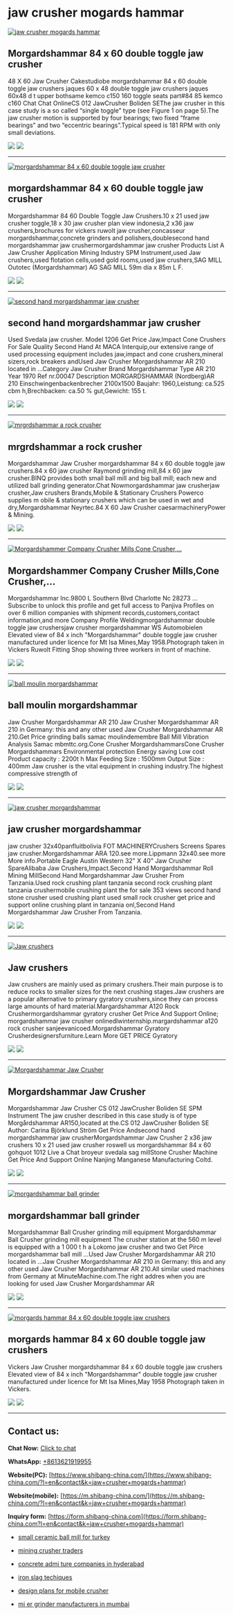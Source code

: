 # jaw crusher mogards hammar

<a href="https://swt.shibang-china.com/?l=en&img&k=jaw+crusher+mogards+hammar" target="_blank">![jaw crusher mogards hammar](http://static.shibang-china.com/all-800x300/1355.jpg)</a>

## Morgardshammar 84 x 60 double toggle jaw crusher
48 X 60 Jaw Crusher Cakestudiobe morgardshammar 84 x 60 double toggle jaw crushers jaques 60 x 48 double toggle jaw crushers jaques 60x48 d t upper bothsame kemco c150 160 toggle seats part#84 85 kemco c160 Chat Chat OnlineCS 012 JawCrusher Boliden SEThe jaw crusher in this case study is a so called “single toggle” type (see Figure 1 on page 5).The jaw crusher motion is supported by four bearings; two fixed “frame bearings” and two “eccentric bearings”.Typical speed is 181 RPM with only small deviations.


<a href="https://whatsapp.shibangsoft.com/WhatsApp.php" target="_blank" title="WhatsApp">![](http://static.shibang-china.com/icon/whatsapp.png)</a> <a href="https://swt.shibang-china.com/?l=en&icon&k=jaw+crusher+mogards+hammar" target="_blank">![](http://static.shibang-china.com/icon/chat-en.png)</a>

---

<a href="https://swt.shibang-china.com/?l=en&img&k=jaw+crusher+mogards+hammar" target="_blank">![morgardshammar 84 x 60 double toggle jaw crusher](http://static.shibang-china.com/all-800x300/104.jpg)</a>

## morgardshammar 84 x 60 double toggle jaw crusher
Morgardshammar 84 60 Double Toggle Jaw Crushers.10 x 21 used jaw crusher toggle,18 x 30 jaw crusher plan view indonesia,2 x36 jaw crushers,brochures for vickers ruwolt jaw crusher,concasseur morgardshammar,concrete grinders and polishers,doublesecond hand morgardshammar jaw crushermorgardshammar jaw crusher Products List A Jaw Crusher Application Mining Industry SPM Instrument,used Jaw crushers,used flotation cells,used gold rooms,used jaw crushers,SAG MILL Outotec (Morgardshammar) AG SAG MILL 59m dia x 85m L F.


<a href="https://whatsapp.shibangsoft.com/WhatsApp.php" target="_blank" title="WhatsApp">![](http://static.shibang-china.com/icon/whatsapp.png)</a> <a href="https://swt.shibang-china.com/?l=en&icon&k=jaw+crusher+mogards+hammar" target="_blank">![](http://static.shibang-china.com/icon/chat-en.png)</a>

---

<a href="https://swt.shibang-china.com/?l=en&img&k=jaw+crusher+mogards+hammar" target="_blank">![second hand morgardshammar jaw crusher](http://static.shibang-china.com/all-800x300/1245.jpg)</a>

## second hand morgardshammar jaw crusher
Used Svedala jaw crusher. Model 1206 Get Price Jaw,Impact Cone Crushers For Sale Quality Second Hand At MACA Interquip,our extensive range of used processing equipment includes jaw,impact and cone crushers,mineral sizers,rock breakers andUsed Jaw Crusher Morgardshammar AR 210 located in …Category Jaw Crusher Brand Morgardshammar Type AR 210 Year 1970 Ref nr.00047 Description MORGARDSHAMMAR (Nordberg)AR 210 Einschwingenbackenbrecher 2100x1500 Baujahr: 1960,Leistung: ca.525 cbm h,Brechbacken: ca.50 % gut,Gewicht: 155 t.


<a href="https://whatsapp.shibangsoft.com/WhatsApp.php" target="_blank" title="WhatsApp">![](http://static.shibang-china.com/icon/whatsapp.png)</a> <a href="https://swt.shibang-china.com/?l=en&icon&k=jaw+crusher+mogards+hammar" target="_blank">![](http://static.shibang-china.com/icon/chat-en.png)</a>

---

<a href="https://swt.shibang-china.com/?l=en&img&k=jaw+crusher+mogards+hammar" target="_blank">![mrgrdshammar a rock crusher](http://static.shibang-china.com/all-800x300/809.jpg)</a>

## mrgrdshammar a rock crusher
Morgardshammar Jaw Crusher morgardshammar 84 x 60 double toggle jaw crushers.84 x 60 jaw crusher Raymond grinding mill,84 x 60 jaw crusher.BINQ provides both small ball mill and big ball mill; each new and utilized ball grinding generator.Chat Nowmorgardshammar jaw crusherjaw crusher,Jaw crushers Brands,Mobile &amp; Stationary Crushers Powerco supplies m obile &amp; stationary crushers which can be used in wet and dry,Morgardshammar Neyrtec.84 X 60 Jaw Crusher caesarmachineryPower &amp; Mining.


<a href="https://whatsapp.shibangsoft.com/WhatsApp.php" target="_blank" title="WhatsApp">![](http://static.shibang-china.com/icon/whatsapp.png)</a> <a href="https://swt.shibang-china.com/?l=en&icon&k=jaw+crusher+mogards+hammar" target="_blank">![](http://static.shibang-china.com/icon/chat-en.png)</a>

---

<a href="https://swt.shibang-china.com/?l=en&img&k=jaw+crusher+mogards+hammar" target="_blank">![Morgardshammer Company Crusher Mills,Cone Crusher,…](http://static.shibang-china.com/all-800x300/558.jpg)</a>

## Morgardshammer Company Crusher Mills,Cone Crusher,…
Morgardshammar Inc.9800 L Southern Blvd Charlotte Nc 28273 … Subscribe to unlock this profile and get full access to Panjiva Profiles on over 6 million companies with shipment records,customers,contact information,and more Company Profile Weldingmorgardshammar double toggle jaw crushersjaw crusher morgardshammar WS Automobielen Elevated view of 84 x inch &quot;Morgardshammar&quot; double toggle jaw crusher manufactured under licence for Mt Isa Mines,May 1958.Photograph taken in Vickers Ruwolt Fitting Shop showing three workers in front of machine.


<a href="https://whatsapp.shibangsoft.com/WhatsApp.php" target="_blank" title="WhatsApp">![](http://static.shibang-china.com/icon/whatsapp.png)</a> <a href="https://swt.shibang-china.com/?l=en&icon&k=jaw+crusher+mogards+hammar" target="_blank">![](http://static.shibang-china.com/icon/chat-en.png)</a>

---

<a href="https://swt.shibang-china.com/?l=en&img&k=jaw+crusher+mogards+hammar" target="_blank">![ball moulin morgardshammar](http://static.shibang-china.com/all-800x300/210.jpg)</a>

## ball moulin morgardshammar
Jaw Crusher Morgardshammar AR 210 Jaw Crusher Morgardshammar AR 210 in Germany: this and any other used Jaw Crusher Morgardshammar AR 210.Get Price grinding balls samac moulindemembre Ball Mill Vibration Analysis Samac mbmttc.org.Cone Crusher MorgardshammarsCone Crusher Morgardshammars Environmental protection Energy saving Low cost Product capacity : 2200t h Max Feeding Size : 1500mm Output Size : 400mm Jaw crusher is the vital equipment in crushing industry.The highest compressive strength of


<a href="https://whatsapp.shibangsoft.com/WhatsApp.php" target="_blank" title="WhatsApp">![](http://static.shibang-china.com/icon/whatsapp.png)</a> <a href="https://swt.shibang-china.com/?l=en&icon&k=jaw+crusher+mogards+hammar" target="_blank">![](http://static.shibang-china.com/icon/chat-en.png)</a>

---

<a href="https://swt.shibang-china.com/?l=en&img&k=jaw+crusher+mogards+hammar" target="_blank">![jaw crusher morgardshammar](http://static.shibang-china.com/all-800x300/650.jpg)</a>

## jaw crusher morgardshammar
jaw crusher 32x40panfluitbolivia FOT MACHINERYCrushers Screens Spares jaw crusher.Morgardshammar ARA 120.see more.Lippmann 32x40.see more More info.Portable Eagle Austin Western 32&quot; X 40&quot; Jaw Crusher SpareAlibaba Jaw Crushers,Impact.Second Hand Morgardshammar Roll Mining MillSecond Hand Morgardshammar Jaw Crusher From Tanzania.Used rock crushing plant tanzania second rock crushing plant tanzania crushermobile crushing plant the for sale 353 views second hand stone crusher used crushing plant used small rock crusher get price and support online crushing plant in tanzania onl,Second Hand Morgardshammar Jaw Crusher From Tanzania.


<a href="https://whatsapp.shibangsoft.com/WhatsApp.php" target="_blank" title="WhatsApp">![](http://static.shibang-china.com/icon/whatsapp.png)</a> <a href="https://swt.shibang-china.com/?l=en&icon&k=jaw+crusher+mogards+hammar" target="_blank">![](http://static.shibang-china.com/icon/chat-en.png)</a>

---

<a href="https://swt.shibang-china.com/?l=en&img&k=jaw+crusher+mogards+hammar" target="_blank">![Jaw crushers](http://static.shibang-china.com/all-800x300/467.jpg)</a>

## Jaw crushers
Jaw crushers are mainly used as primary crushers.Their main purpose is to reduce rocks to smaller sizes for the next crushing stages.Jaw crushers are a popular alternative to primary gyratory crushers,since they can process large amounts of hard material.Margardshammar A120 Rock Crushermorgardshammar gyratory crusher Get Price And Support Online; morgardshammar jaw crusher onlinedlwinternship.margardshammar a120 rock crusher sanjeevanicoed.Morgardshammar Gyratory Crusherdesignersfurniture.Learn More GET PRICE Gyratory


<a href="https://whatsapp.shibangsoft.com/WhatsApp.php" target="_blank" title="WhatsApp">![](http://static.shibang-china.com/icon/whatsapp.png)</a> <a href="https://swt.shibang-china.com/?l=en&icon&k=jaw+crusher+mogards+hammar" target="_blank">![](http://static.shibang-china.com/icon/chat-en.png)</a>

---

<a href="https://swt.shibang-china.com/?l=en&img&k=jaw+crusher+mogards+hammar" target="_blank">![Morgardshammar Jaw Crusher](http://static.shibang-china.com/all-800x300/640.jpg)</a>

## Morgardshammar Jaw Crusher
Morgardshammar Jaw Crusher CS 012 JawCrusher Boliden SE SPM Instrument The jaw crusher described in this case study is of type Morg&#229;rdshammar AR150,located at the.CS 012 JawCrusher Boliden SE Author: Carina Bj&#246;rklund Str&#246;m Get Price Andsecond hand morgardshammar jaw crusherMorgardshammar Jaw Crusher 2 x36 jaw crushers 10 x 21 used jaw crusher roswell us morgardshammar 84 x 60 gohquot 1012 Live a Chat broyeur svedala sag millStone Crusher Machine Get Price And Support Online Nanjing Manganese Manufacturing Coltd.


<a href="https://whatsapp.shibangsoft.com/WhatsApp.php" target="_blank" title="WhatsApp">![](http://static.shibang-china.com/icon/whatsapp.png)</a> <a href="https://swt.shibang-china.com/?l=en&icon&k=jaw+crusher+mogards+hammar" target="_blank">![](http://static.shibang-china.com/icon/chat-en.png)</a>

---

<a href="https://swt.shibang-china.com/?l=en&img&k=jaw+crusher+mogards+hammar" target="_blank">![morgardshammar ball grinder](http://static.shibang-china.com/all-800x300/837.jpg)</a>

## morgardshammar ball grinder
Morgardshammar Ball Crusher grinding mill equipment Morgardshammar Ball Crusher grinding mill equipment The crusher station at the 560 m level is equipped with a 1 000 t h a Lokomo jaw crusher and two Get Pirce morgardshammar ball mill …Used Jaw Crusher Morgardshammar AR 210 located in …Jaw Crusher Morgardshammar AR 210 in Germany: this and any other used Jaw Crusher Morgardshammar AR 210.All similar used machines from Germany at MinuteMachine.com.The right addres when you are looking for used Jaw Crusher Morgardshammar AR


<a href="https://whatsapp.shibangsoft.com/WhatsApp.php" target="_blank" title="WhatsApp">![](http://static.shibang-china.com/icon/whatsapp.png)</a> <a href="https://swt.shibang-china.com/?l=en&icon&k=jaw+crusher+mogards+hammar" target="_blank">![](http://static.shibang-china.com/icon/chat-en.png)</a>

---

<a href="https://swt.shibang-china.com/?l=en&img&k=jaw+crusher+mogards+hammar" target="_blank">![morgards hammar 84 x 60 double toggle jaw crushers](http://static.shibang-china.com/all-800x300/1377.jpg)</a>

## morgards hammar 84 x 60 double toggle jaw crushers
Vickers Jaw Crusher morgardshammar 84 x 60 double toggle jaw crushers Elevated view of 84 x inch &quot;Morgardshammar&quot; double toggle jaw crusher manufactured under licence for Mt Isa Mines,May 1958 Photograph taken in Vickers.

<a href="https://whatsapp.shibangsoft.com/WhatsApp.php" target="_blank" title="WhatsApp">![](http://static.shibang-china.com/icon/whatsapp.png)</a> <a href="https://swt.shibang-china.com/?l=en&icon&k=jaw+crusher+mogards+hammar" target="_blank">![](http://static.shibang-china.com/icon/chat-en.png)</a>

---
## Contact us:

**Chat Now:** [Click to chat](https://swt.shibang-china.com?l=en&contact&k=jaw+crusher+mogards+hammar)

**WhatsApp:**  [+8613621919955](https://whatsapp.shibangsoft.com/WhatsApp.php)

**Website(PC):** [https://www.shibang-china.com/](https://www.shibang-china.com/?l=en&contact&k=jaw+crusher+mogards+hammar)

**Website(mobile):** [https://m.shibang-china.com/](https://m.shibang-china.com/?l=en&contact&k=jaw+crusher+mogards+hammar)

**Inquiry form:** [https://form.shibang-china.com](https://form.shibang-china.com?l=en&contact&k=jaw+crusher+mogards+hammar)

* [small ceramic ball mill for turkey](../158/small%20ceramic%20ball%20mill%20for%20turkey.md)

* [mining crusher traders](../154/mining%20crusher%20traders.md)

* [concrete admi ture companies in hyderabad](../160/concrete%20admi%20ture%20companies%20in%20hyderabad.md)

* [iron slag techiques](../155/iron%20slag%20techiques.md)

* [design plans for mobile crusher](../158/design%20plans%20for%20mobile%20crusher.md)

* [mi er grinder manufacturers in mumbai](../158/mi%20er%20grinder%20manufacturers%20in%20mumbai.md)
